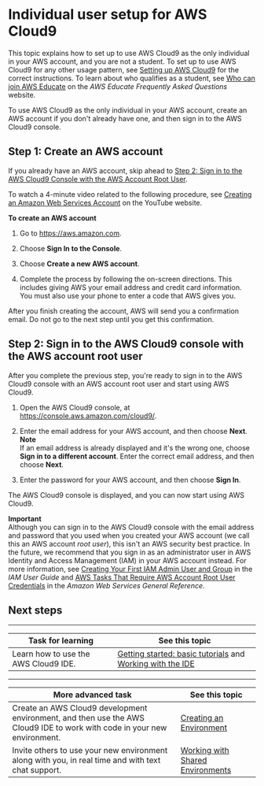 # Individual user setup for AWS Cloud9<a name="setup-express"></a>

This topic explains how to set up to use AWS Cloud9 as the only individual in your AWS account, and you are not a student\. To set up to use AWS Cloud9 for any other usage pattern, see [Setting up AWS Cloud9](setting-up.md) for the correct instructions\. To learn about who qualifies as a student, see [Who can join AWS Educate](https://www.awseducate.com/faqs#fa0Po00000043dVcEAI) on the *AWS Educate Frequently Asked Questions* website\.

To use AWS Cloud9 as the only individual in your AWS account, create an AWS account if you don't already have one, and then sign in to the AWS Cloud9 console\.

## Step 1: Create an AWS account<a name="setup-express-create-account"></a>

If you already have an AWS account, skip ahead to [Step 2: Sign in to the AWS Cloud9 Console with the AWS Account Root User](#setup-express-sign-in-ide)\.

To watch a 4\-minute video related to the following procedure, see [Creating an Amazon Web Services Account](https://www.youtube.com/watch?v=WviHsoz8yHk) on the YouTube website\.

**To create an AWS account**

1. Go to [https://aws\.amazon\.com](https://aws.amazon.com)\.

1. Choose **Sign In to the Console**\.

1. Choose **Create a new AWS account**\.

1. Complete the process by following the on\-screen directions\. This includes giving AWS your email address and credit card information\. You must also use your phone to enter a code that AWS gives you\.

After you finish creating the account, AWS will send you a confirmation email\. Do not go to the next step until you get this confirmation\.

## Step 2: Sign in to the AWS Cloud9 console with the AWS account root user<a name="setup-express-sign-in-ide"></a>

After you complete the previous step, you're ready to sign in to the AWS Cloud9 console with an AWS account root user and start using AWS Cloud9\.

1. Open the AWS Cloud9 console, at [https://console\.aws\.amazon\.com/cloud9/](https://console.aws.amazon.com/cloud9/)\.

1. Enter the email address for your AWS account, and then choose **Next**\.
**Note**  
If an email address is already displayed and it's the wrong one, choose **Sign in to a different account**\. Enter the correct email address, and then choose **Next**\.

1. Enter the password for your AWS account, and then choose **Sign In**\.

The AWS Cloud9 console is displayed, and you can now start using AWS Cloud9\.

**Important**  
Although you can sign in to the AWS Cloud9 console with the email address and password that you used when you created your AWS account \(we call this an AWS account *root user*\), this isn't an AWS security best practice\. In the future, we recommend that you sign in as an administrator user in AWS Identity and Access Management \(IAM\) in your AWS account instead\. For more information, see [Creating Your First IAM Admin User and Group](https://docs.aws.amazon.com/IAM/latest/UserGuide/getting-started_create-admin-group.html) in the *IAM User Guide* and [AWS Tasks That Require AWS Account Root User Credentials](https://docs.aws.amazon.com/general/latest/gr/aws_tasks-that-require-root.html) in the *Amazon Web Services General Reference*\.

## Next steps<a name="setup-express-next-steps"></a>


****  

|  **Task for learning**  |  **See this topic**  | 
| --- | --- | 
|  Learn how to use the AWS Cloud9 IDE\.  |   [Getting started: basic tutorials](tutorials-basic.md) and [Working with the IDE](ide.md)   | 


****  

|  **More advanced task**  |  **See this topic**  | 
| --- | --- | 
|  Create an AWS Cloud9 development environment, and then use the AWS Cloud9 IDE to work with code in your new environment\.  |   [Creating an Environment](create-environment.md)   | 
|  Invite others to use your new environment along with you, in real time and with text chat support\.  |   [Working with Shared Environments](share-environment.md)   | 